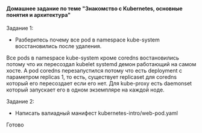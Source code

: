<h4> Домашнее задание по теме "Знакомство с Kubernetes, основные понятия и архитектура" </h4>

Задание 1:

- Разберитесь почему все pod в namespace kube-system восстановились после удаления.

Все pods в namespace kube-system кроме сoredns востановились потому что их пересоздал kubelet systemd демон работающий на самом хосте. А pod coredns перезапустился потому что есть deployment  с параметром replicas 1, то есть, существует replicaset для coredns который его пересоздает если его нет. Для kube-proxy есть daemonset который запускает его в одном экземпляре на каждой ноде.

Задание 2:

- Написать валиадный манифест kubernetes-intro/web-pod.yaml

Готово

